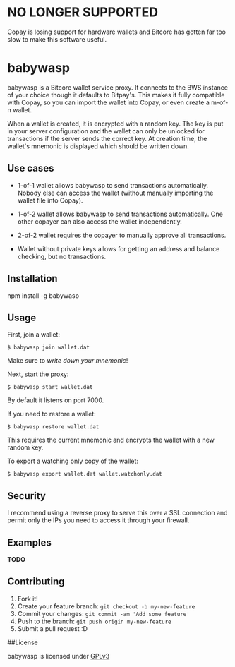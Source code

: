 # NO LONGER SUPPORTED

Copay is losing support for hardware wallets and Bitcore has gotten far too slow to make this software useful.

# babywasp

babywasp is a Bitcore wallet service proxy. It connects to the BWS instance of your choice though it defaults to Bitpay's. This makes it fully compatible with Copay, so you can import the wallet into Copay, or even create a m-of-n wallet.

When a wallet is created, it is encrypted with a random key. The key is put in your server configuration and the wallet can only be unlocked for transactions if the server sends the correct key. At creation time, the wallet's mnemonic is displayed which should be written down.

## Use cases
* 1-of-1 wallet allows babywasp to send transactions automatically. Nobody else can access the wallet (without manually importing the wallet file into Copay).

* 1-of-2 wallet allows babywasp to send transactions automatically. One other copayer can also access the wallet independently.

* 2-of-2 wallet requires the copayer to manually approve all transactions.

* Wallet without private keys allows for getting an address and balance checking, but no transactions.

## Installation

npm install -g babywasp

## Usage

First, join a wallet:

    $ babywasp join wallet.dat
    
Make sure to *write down your mnemonic*!

Next, start the proxy:

    $ babywasp start wallet.dat

By default it listens on port 7000.

If you need to restore a wallet:

    $ babywasp restore wallet.dat

This requires the current mnemonic and encrypts the wallet with a new random key.

To export a watching only copy of the wallet:

    $ babywasp export wallet.dat wallet.watchonly.dat

## Security

I recommend using a reverse proxy to serve this over a SSL connection and permit only the IPs you need to access it through your firewall.

## Examples

__TODO__

## Contributing

1. Fork it!
2. Create your feature branch: `git checkout -b my-new-feature`
3. Commit your changes: `git commit -am 'Add some feature'`
4. Push to the branch: `git push origin my-new-feature`
5. Submit a pull request :D

##License

babywasp is licensed under [GPLv3](https://raw.githubusercontent.com/chrisrico/babywasp/master/LICENSE)
